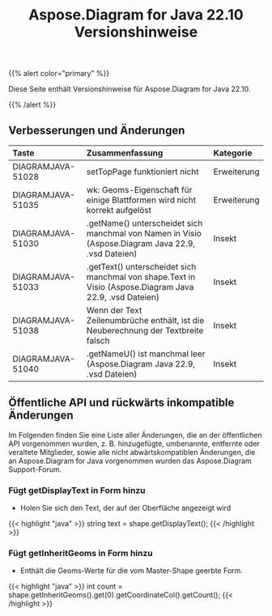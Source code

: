 ﻿---
title: Aspose.Diagram for Java 22.10 Versionshinweise
type: docs
weight: 18
url: /de/java/aspose-diagram-for-java-22-10-release-notes/
---
{{% alert color="primary" %}}

Diese Seite enthält Versionshinweise für Aspose.Diagram for Java 22.10.

{{% /alert %}}
## **Verbesserungen und Änderungen**  ##

|**Taste**|**Zusammenfassung**|**Kategorie**|
|:- |:- |:- |
|DIAGRAMJAVA-51028|setTopPage funktioniert nicht|Erweiterung|
|DIAGRAMJAVA-51035|wk: Geoms-Eigenschaft für einige Blattformen wird nicht korrekt aufgelöst|Erweiterung|
|DIAGRAMJAVA-51030|.getName() unterscheidet sich manchmal von Namen in Visio (Aspose.Diagram Java 22.9, .vsd Dateien)|Insekt|
|DIAGRAMJAVA-51033|.getText() unterscheidet sich manchmal von shape.Text in Visio (Aspose.Diagram Java 22.9, .vsd Dateien)|Insekt|
|DIAGRAMJAVA-51038|Wenn der Text Zeilenumbrüche enthält, ist die Neuberechnung der Textbreite falsch|Insekt|
|DIAGRAMJAVA-51040|.getNameU() ist manchmal leer (Aspose.Diagram Java 22.9, .vsd Dateien)|Insekt|

## **Öffentliche API und rückwärts inkompatible Änderungen**
Im Folgenden finden Sie eine Liste aller Änderungen, die an der öffentlichen API vorgenommen wurden, z. B. hinzugefügte, umbenannte, entfernte oder veraltete Mitglieder, sowie alle nicht abwärtskompatiblen Änderungen, die an Aspose.Diagram for Java vorgenommen wurden das Aspose.Diagram Support-Forum.

### **Fügt getDisplayText in Form hinzu**
- Holen Sie sich den Text, der auf der Oberfläche angezeigt wird

{{< highlight "java" >}}
string text = shape.getDisplayText();
{{< /highlight >}}

### **Fügt getInheritGeoms in Form hinzu**
- Enthält die Geoms-Werte für die vom Master-Shape geerbte Form.

{{< highlight "java" >}}
int count = shape.getInheritGeoms().get(0).getCoordinateCol().getCount();
{{< /highlight >}}